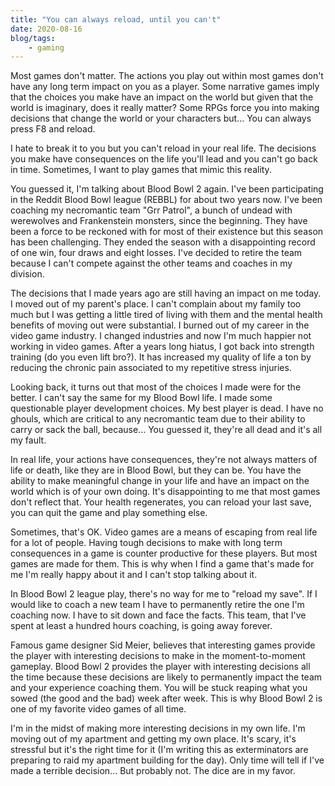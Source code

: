 ```yaml
---
title: "You can always reload, until you can't"
date: 2020-08-16
blog/tags:
    - gaming
---
```


Most games don't matter. The actions you play out within most games don't have any long term impact on you as a player. Some narrative games imply that the choices you make have an impact on the world but given that the world is imaginary, does it really matter? Some RPGs force you into making decisions that change the world or your characters but... You can always press F8 and reload.

I hate to break it to you but you can't reload in your real life. The decisions you make have consequences on the life you'll lead and you can't go back in time. Sometimes, I want to play games that mimic this reality.

You guessed it, I'm talking about Blood Bowl 2 again. I've been participating in the Reddit Blood Bowl league (REBBL) for about two years now. I've been coaching my necromantic team "Grr Patrol", a bunch of undead with werewolves and Frankenstein monsters, since the beginning. They have been a force to be reckoned with for most of their existence but this season has been challenging. They ended the season with a disappointing record of one win, four draws and eight losses. I've decided to retire the team because I can't compete against the other teams and coaches in my division.

The decisions that I made years ago are still having an impact on me today. I moved out of my parent's place. I can't complain about my family too much but I was getting a little tired of living with them and the mental health benefits of moving out were substantial. I burned out of my career in the video game industry. I changed industries and now I'm much happier not working in video games. After a years long hiatus, I got back into strength training (do you even lift bro?). It has increased my quality of life a ton by reducing the chronic pain associated to my repetitive stress injuries.

Looking back, it turns out that most of the choices I made were for the better. I can't say the same for my Blood Bowl life. I made some questionable player development choices. My best player is dead. I have no ghouls, which are critical to any necromantic team due to their ability to carry or sack the ball, because... You guessed it, they're all dead and it's all my fault.

In real life, your actions have consequences, they're not always matters of life or death, like they are in Blood Bowl, but they can be. You have the ability to make meaningful change in your life and have an impact on the world which is of your own doing. It's disappointing to me that most games don't reflect that. Your health regenerates, you can reload your last save, you can quit the game and play something else.

Sometimes, that's OK. Video games are a means of escaping from real life for a lot of people. Having tough decisions to make with long term consequences in a game is counter productive for these players. But most games are made for them. This is why when I find a game that's made for me I'm really happy about it and I can't stop talking about it.

In Blood Bowl 2 league play, there's no way for me to "reload my save". If I would like to coach a new team I have to permanently retire the one I'm coaching now. I have to sit down and face the facts. This team, that I've spent at least a hundred hours coaching, is going away forever.

Famous game designer Sid Meier, believes that interesting games provide the player with interesting decisions to make in the moment-to-moment gameplay. Blood Bowl 2 provides the player with interesting decisions all the time because these decisions are likely to permanently impact the team and your experience coaching them. You will be stuck reaping what you sowed (the good and the bad) week after week. This is why Blood Bowl 2 is one of my favorite video games of all time.

I'm in the midst of making more interesting decisions in my own life. I'm moving out of my apartment and getting my own place. It's scary, it's stressful but it's the right time for it (I'm writing this as exterminators are preparing to raid my apartment building for the day). Only time will tell if I've made a terrible decision... But probably not. The dice are in my favor.
